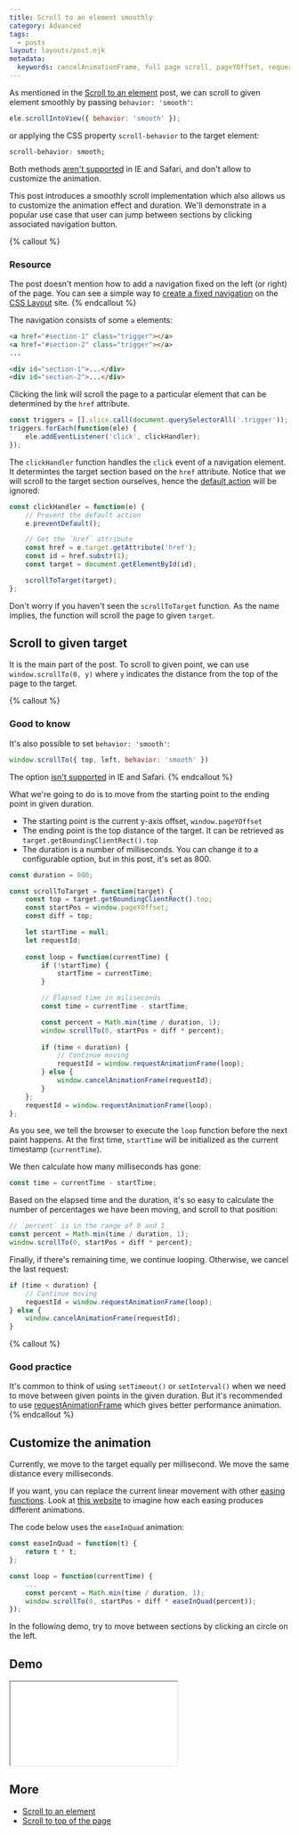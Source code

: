 ```yaml
---
title: Scroll to an element smoothly
category: Advanced
tags:
  - posts
layout: layouts/post.njk
metadata:
  keywords: cancelAnimationFrame, full page scroll, pageYOffset, requestAnimationFrame, scroll-behavior property, scrollIntoView, scrollIntoView behavior smooth, scrollTo, smoothly scroll
---
```


As mentioned in the [Scroll to an element](/scroll-to-an-element) post, we can scroll to given element smoothly by passing `behavior: 'smooth'`:

```js
ele.scrollIntoView({ behavior: 'smooth' });
```

or applying the CSS property `scroll-behavior` to the target element:

```css
scroll-behavior: smooth;
```

Both methods [aren't supported](https://developer.mozilla.org/en-US/docs/Web/API/Element/scrollIntoView#Browser_compatibility) in IE and Safari, and don't allow to customize the animation.

This post introduces a smoothly scroll implementation which also allows us to customize the animation effect and duration. We'll demonstrate in a popular use case that user can jump between sections by clicking associated navigation button.

{% callout %}
### Resource

The post doesn't mention how to add a navigation fixed on the left (or right) of the page. You can see a simple way to [create a fixed navigation](https://csslayout.io/patterns/fixed-at-side) on the [CSS Layout](https://csslayout.io) site.
{% endcallout %}

The navigation consists of some `a` elements:

```html
<a href="#section-1" class="trigger"></a>
<a href="#section-2" class="trigger"></a>
...

<div id="section-1">...</div>
<div id="section-2">...</div>
```

Clicking the link will scroll the page to a particular element that can be determined by the `href` attribute.

```js
const triggers = [].slice.call(document.querySelectorAll('.trigger'));
triggers.forEach(function(ele) {
    ele.addEventListener('click', clickHandler);
});
```

The `clickHandler` function handles the `click` event of a navigation element. It determintes the target section based on the `href` attribute. Notice that we will scroll to the target section ourselves, hence the [default action](/prevent-the-default-action-of-an-event) will be ignored: 

```js
const clickHandler = function(e) {
    // Prevent the default action
    e.preventDefault();

    // Get the `href` attribute
    const href = e.target.getAttribute('href');
    const id = href.substr(1);
    const target = document.getElementById(id);

    scrollToTarget(target);
};
```

Don't worry if you haven't seen the `scrollToTarget` function. As the name implies, the function will scroll the page to given `target`.

## Scroll to given target

It is the main part of the post. To scroll to given point, we can use `window.scrollTo(0, y)` where `y` indicates the distance from the top of the page to the target.

{% callout %}
### Good to know

It's also possible to set `behavior: 'smooth'`:
 
```js
window.scrollTo({ top, left, behavior: 'smooth' })
```

The option [isn't supported](https://developer.mozilla.org/en-US/docs/Web/API/Window/scrollTo#Browser_Compatibility) in IE and Safari.
{% endcallout %}

What we're going to do is to move from the starting point to the ending point in given duration.

* The starting point is the current y-axis offset, `window.pageYOffset`
* The ending point is the top distance of the target. It can be retrieved as `target.getBoundingClientRect().top`
* The duration is a number of milliseconds. You can change it to a configurable option, but in this post, it's set as 800.

```js
const duration = 800;

const scrollToTarget = function(target) {
    const top = target.getBoundingClientRect().top;
    const startPos = window.pageYOffset;
    const diff = top;

    let startTime = null;
    let requestId;
    
    const loop = function(currentTime) {
        if (!startTime) {
            startTime = currentTime;
        }

        // Elapsed time in miliseconds
        const time = currentTime - startTime;

        const percent = Math.min(time / duration, 1);
        window.scrollTo(0, startPos + diff * percent);
        
        if (time < duration) {
            // Continue moving
            requestId = window.requestAnimationFrame(loop);
        } else {
            window.cancelAnimationFrame(requestId);
        }
    };
    requestId = window.requestAnimationFrame(loop);
};
```

As you see, we tell the browser to execute the `loop` function before the next paint happens. At the first time, `startTime` will be initialized as the current timestamp (`currentTime`).

We then calculate how many milliseconds has gone:

```js
const time = currentTime - startTime;
```

Based on the elapsed time and the duration, it's so easy to calculate the number of percentages we have been moving, and scroll to that position:

```js
// `percent` is in the range of 0 and 1
const percent = Math.min(time / duration, 1);
window.scrollTo(0, startPos + diff * percent);
```

Finally, if there's remaining time, we continue looping. Otherwise, we cancel the last request:

```js
if (time < duration) {
    // Continue moving
    requestId = window.requestAnimationFrame(loop);
} else {
    window.cancelAnimationFrame(requestId);
}
```

{% callout %}
### Good practice

It's common to think of using `setTimeout()` or `setInterval()` when we need to move between given points in the given duration. But it's recommended to use [requestAnimationFrame](https://developer.mozilla.org/en-US/docs/Web/API/window/requestAnimationFrame) which gives better performance animation.
{% endcallout %}

## Customize the animation

Currently, we move to the target equally per millisecond. We move the same distance every milliseconds. 

If you want, you can replace the current linear movement with other [easing functions](https://1loc.dev/#easing-functions). Look at [this website](https://easings.net) to imagine how each easing produces different animations.

The code below uses the `easeInQuad` animation:

```js
const easeInQuad = function(t) {
    return t * t;
};

const loop = function(currentTime) {
    ...
    const percent = Math.min(time / duration, 1);
    window.scrollTo(0, startPos + diff * easeInQuad(percent));
});
```

In the following demo, try to move between sections by clicking an circle on the left.

## Demo

<iframe src='/demo/scroll-to-an-element-smoothly/index.html'></iframe>

## More

* [Scroll to an element](/scroll-to-an-element)
* [Scroll to top of the page](/scroll-to-top-of-the-page)